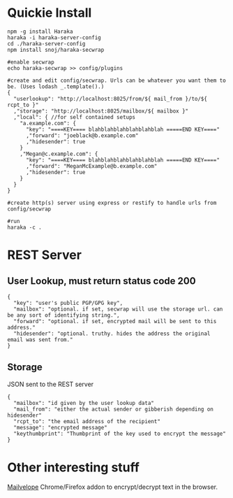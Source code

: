 # Quickie Install

```
npm -g install Haraka
haraka -i haraka-server-config
cd ./haraka-server-config
npm install snoj/haraka-secwrap

#enable secwrap
echo haraka-secwrap >> config/plugins

#create and edit config/secwrap. Urls can be whatever you want them to be. (Uses lodash _.template().)
{
  "userlookup": "http://localhost:8025/from/${ mail_from }/to/${ rcpt_to }"
  ,"storage": "http://localhost:8025/mailbox/${ mailbox }"
  ,"local": { //for self contained setups
    "a.example.com": {
      "key": "====KEY==== blahblahblahblahblahblah =====END KEY===="
      ,"forward": "joeblack@b.example.com"
      ,"hidesender": true
    }
    ,"Megan@c.example.com": {
      "key": "====KEY==== blahblahblahblahblahblah =====END KEY===="
      ,"forward": "MeganMcExample@b.example.com"
      ,"hidesender": true
    }
  }
}

#create http(s) server using express or restify to handle urls from config/secwrap

#run
haraka -c .
```

# REST Server
## User Lookup, must return status code 200

```
{
  "key": "user's public PGP/GPG key",
  "mailbox": "optional. if set, secwrap will use the storage url. can be any sort of identifying string.",
  "forward": "optional. if set, encrypted mail will be sent to this address."
  "hidesender": "optional. truthy. hides the address the original email was sent from."
}
```

## Storage

JSON sent to the REST server

```
{
  "mailbox": "id given by the user lookup data"
  "mail_from": "either the actual sender or gibberish depending on hidesender"
  "rcpt_to": "the email address of the recipient"
  "message": "encrypted message"
  "keythumbprint": "Thumbprint of the key used to encrypt the message"
}
```

# Other interesting stuff

[Mailvelope](https://www.mailvelope.com/) Chrome/Firefox addon to encrypt/decrypt text in the browser.
